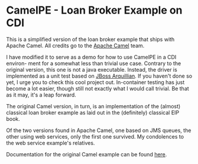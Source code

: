 CamelPE - Loan Broker Example on CDI
====================================

This is a simplified version of the loan broker example that ships with Apache
Camel. All credits go to the [Apache Camel](http://camel.apache.org) team.

I have modified it to serve as a demo for how to use CamelPE in a CDI environ-
ment for a somewhat less than trivial use case. Contrary to the original version,
this one is not a java executable. Instead, the driver is implemented as a unit
test based on [JBoss Arquillian](http://www.jboss.org/arquillian). If you haven't
done so yet, I urge you to check this cool project out. In-container testing has
just become a lot easier, though still not exactly what I would call trivial.
Be that as it may, it's a leap forward. 

The original Camel version, in turn, is an implementation of the (almost)
classical loan broker example as laid out in the (definitely) classical EIP book.

Of the two versions found in Apache Camel, one based on JMS queues, the other
using web services, only the first one survived. My condolences to the web service
example's relatives.

Documentation for the original Camel example can be found 
[here](http://camel.apache.org/loan-broker-example.html).
